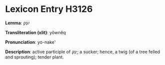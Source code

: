 # Lexicon Entry H3126

**Lemma**: יוֹנֵק

**Transliteration (xlit)**: yôwnêq

**Pronunciation**: yo-nake'

**Description**:
active participle of יָנַק; a sucker; hence, a twig (of a tree felled and sprouting); tender plant.
